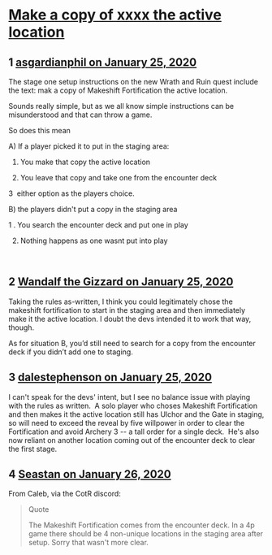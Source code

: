 # [Make a copy of xxxx the active location](https://community.fantasyflightgames.com/topic/304959-make-a-copy-of-xxxx-the-active-location/)

## 1 [asgardianphil on January 25, 2020](https://community.fantasyflightgames.com/topic/304959-make-a-copy-of-xxxx-the-active-location/?do=findComment&comment=3879099)

The stage one setup instructions on the new Wrath and Ruin quest include the text: mak a copy of Makeshift Fortification the active location.

Sounds really simple, but as we all know simple instructions can be misunderstood and that can throw a game. 

So does this mean

A) If a player picked it to put in the staging area:

1. You make that copy the active location

2. You leave that copy and take one from the encounter deck

3  either option as the players choice. 

B) the players didn't put a copy in the staging area

1 . You search the encounter deck and put one in play

2. Nothing happens as one wasnt put into play

 

## 2 [Wandalf the Gizzard on January 25, 2020](https://community.fantasyflightgames.com/topic/304959-make-a-copy-of-xxxx-the-active-location/?do=findComment&comment=3879108)

Taking the rules as-written, I think you could legitimately chose the makeshift fortification to start in the staging area and then immediately make it the active location. I doubt the devs intended it to work that way, though.

As for situation B, you’d still need to search for a copy from the encounter deck if you didn’t add one to staging.

## 3 [dalestephenson on January 25, 2020](https://community.fantasyflightgames.com/topic/304959-make-a-copy-of-xxxx-the-active-location/?do=findComment&comment=3879172)

I can't speak for the devs' intent, but I see no balance issue with playing with the rules as written.  A solo player who choses Makeshift Fortification and then makes it the active location still has Ulchor and the Gate in staging, so will need to exceed the reveal by five willpower in order to clear the Fortification and avoid Archery 3 -- a tall order for a single deck.  He's also now reliant on another location coming out of the encounter deck to clear the first stage.

## 4 [Seastan on January 26, 2020](https://community.fantasyflightgames.com/topic/304959-make-a-copy-of-xxxx-the-active-location/?do=findComment&comment=3879341)

From Caleb, via the CotR discord:

> Quote
> 
> The Makeshift Fortification comes from the encounter deck. In a 4p game there should be 4 non-unique locations in the staging area after setup. Sorry that wasn't more clear.

 

